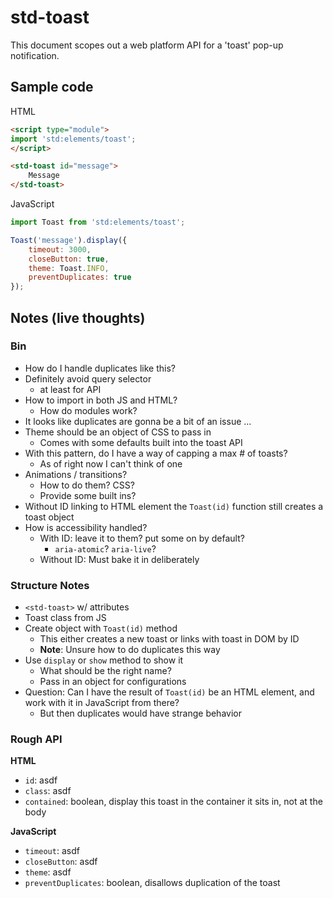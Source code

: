 # std-toast
This document scopes out a web platform API for a 'toast' pop-up notification.

## Sample code

HTML
```html
<script type="module">
import 'std:elements/toast';
</script>

<std-toast id="message">
    Message
</std-toast>
```

JavaScript
```js
import Toast from 'std:elements/toast';

Toast('message').display({
    timeout: 3000,
    closeButton: true,
    theme: Toast.INFO,
    preventDuplicates: true
});
```

## Notes (live thoughts)
### Bin
- How do I handle duplicates like this?
- Definitely avoid query selector
    - at least for API
- How to import in both JS and HTML?
    - How do modules work?
- It looks like duplicates are gonna be a bit of an issue ...
- Theme should be an object of CSS to pass in
    - Comes with some defaults built into the toast API
- With this pattern, do I have a way of capping a max # of toasts?
    - As of right now I can't think of one
- Animations / transitions?
    - How to do them? CSS?
    - Provide some built ins?
- Without ID linking to HTML element the `Toast(id)` function still creates a toast object
- How is accessibility handled?
    - With ID: leave it to them? put some on by default?
        - `aria-atomic`? `aria-live`?
    - Without ID: Must bake it in deliberately

### Structure Notes
- `<std-toast>` w/ attributes
- Toast class from JS
- Create object with `Toast(id)` method
    - This either creates a new toast or links with toast in DOM by ID
    - **Note**: Unsure how to do duplicates this way
- Use `display` or `show` method to show it
    - What should be the right name?
    - Pass in an object for configurations
- Question: Can I have the result of `Toast(id)` be an HTML element,
  and work with it in JavaScript from there?
    - But then duplicates would have strange behavior

### Rough API

**HTML**
- `id`: asdf
- `class`: asdf
- `contained`: boolean, display this toast in the container it sits in, not at the body

**JavaScript**
- `timeout`: asdf
- `closeButton`: asdf
- `theme`: asdf
- `preventDuplicates`: boolean, disallows duplication of the toast